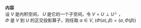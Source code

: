**内容**  
设 $V$ 是内积空间， $U$ 是它的一个子空间，令 $V=U\perp U^{\perp}$ ，  
 $\Phi$ 是 $V$ 到 $U$ 的正交投影算子，则任取 $\alpha\in V,\ (\Phi(\alpha),\beta)=(\alpha,\Phi(\beta))$  
